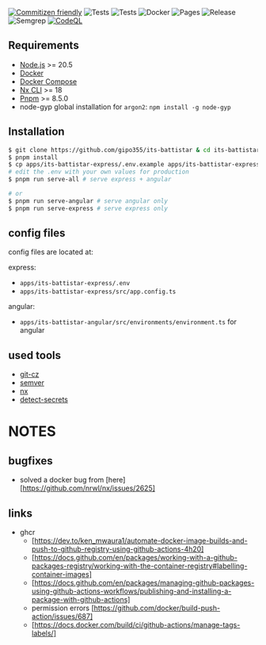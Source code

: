 [![Commitizen friendly](https://img.shields.io/badge/commitizen-friendly-brightgreen.svg)](http://commitizen.github.io/cz-cli/)
![Tests](https://github.com/gipo355/its-battistar/actions/workflows/test-main.yml/badge.svg?branch=main)
![Tests](https://github.com/gipo355/its-battistar/actions/workflows/test-dev.yml/badge.svg?branch=dev)
![Docker](https://github.com/gipo355/its-battistar/actions/workflows/ghcr.yml/badge.svg?branch=main)
![Pages](https://github.com/gipo355/its-battistar/actions/workflows/pages.yml/badge.svg?branch=main)
![Release](https://github.com/gipo355/its-battistar/actions/workflows/release.yml/badge.svg?branch=main)
![Semgrep](https://github.com/gipo355/its-battistar/actions/workflows/semgrep.yml/badge.svg?branch=dev)
[![CodeQL](https://github.com/gipo355/its-battistar/actions/workflows/github-code-scanning/codeql/badge.svg)](https://github.com/gipo355/its-battistar/actions/workflows/github-code-scanning/codeql)

## Requirements

- [Node.js](https://nodejs.org/en/download/) >= 20.5
- [Docker](https://docs.docker.com/get-docker/)
- [Docker Compose](https://docs.docker.com/compose/install/)
- [Nx CLI](https://nx.dev/latest/angular/getting-started/nx-setup) >= 18
- [Pnpm](https://pnpm.io/installation) >= 8.5.0
- node-gyp global installation for `argon2`: `npm install -g node-gyp`

## Installation

```bash
$ git clone https://github.com/gipo355/its-battistar & cd its-battistar
$ pnpm install
$ cp apps/its-battistar-express/.env.example apps/its-battistar-express/.env
# edit the .env with your own values for production
$ pnpm run serve-all # serve express + angular

# or
$ pnpm run serve-angular # serve angular only
$ pnpm run serve-express # serve express only
```

## config files

config files are located at:

express:

- `apps/its-battistar-express/.env`
- `apps/its-battistar-express/src/app.config.ts`

angular:

- `apps/its-battistar-angular/src/environments/environment.ts` for angular

## used tools

- [git-cz](https://cz-git.qbb.sh/guide/)
- [semver](https://github.com/jscutlery/semver#jscutlerysemver)
- [nx](https://nx.dev/latest/angular/getting-started/nx-setup)
- [detect-secrets](https://github.com/Yelp/detect-secrets)

# NOTES

## bugfixes

- solved a docker bug from [here][https://github.com/nrwl/nx/issues/2625]

## links

- ghcr
  - [https://dev.to/ken_mwaura1/automate-docker-image-builds-and-push-to-github-registry-using-github-actions-4h20]
  - [https://docs.github.com/en/packages/working-with-a-github-packages-registry/working-with-the-container-registry#labelling-container-images]
  - [https://docs.github.com/en/packages/managing-github-packages-using-github-actions-workflows/publishing-and-installing-a-package-with-github-actions]
  - permission errors [https://github.com/docker/build-push-action/issues/687]
  - [https://docs.docker.com/build/ci/github-actions/manage-tags-labels/]
